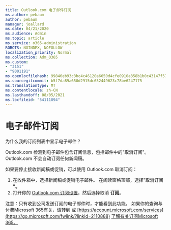 ```yaml
---
title: Outlook.com 电子邮件订阅
ms.author: pebaum
author: pebaum
manager: joallard
ms.date: 04/21/2020
ms.audience: Admin
ms.topic: article
ms.service: o365-administration
ROBOTS: NOINDEX, NOFOLLOW
localization_priority: Normal
ms.collection: Adm_O365
ms.custom:
- "3151"
- "9001191"
ms.openlocfilehash: 99846eb93c3bc4c46120a6650d4cfe0910a358b1b0c43147f5723d3e09b91fa4
ms.sourcegitcommit: b5f7da89a650d2915dc652449623c78be6247175
ms.translationtype: MT
ms.contentlocale: zh-CN
ms.lasthandoff: 08/05/2021
ms.locfileid: "54111894"
---
```

# <a name="email-subscriptions"></a>电子邮件订阅

为什么我的订阅列表中显示电子邮件？

Outlook.com 检测到电子邮件包含订阅信息，包括邮件中的"取消订阅"。 Outlook.com 不会自动订阅任何新闻稿。

如果要停止接收新闻稿或促销，可以使用 Outlook.com 取消订阅：
1. 在收件箱中，选择新闻稿或促销电子邮件。 在阅读窗格顶部，选择"取消订阅 **"。**
2. 打开你的 [Outlook.com 订阅设置](https://go.microsoft.com/fwlink/?linkid=2110887)，然后选择取消 **订阅**。

注意：只有收到公司发送订阅的电子邮件时，才能看到此功能。
如果你的查询与付费Microsoft 365有关，请转到 或 [https://account.microsoft.com/services](https://go.microsoft.com/fwlink/?linkid=2110888) [了解有关订阅Microsoft 365。](https://products.office.com/compare-all-microsoft-office-products?tab=1&WT.mc_id=PROD_OL-Web_Support_O365NewValue_Upgrade)
  